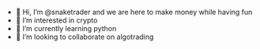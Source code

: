 - 👋 Hi, I’m @snaketrader and we are here to make money while having fun
- 👀 I’m interested in crypto
- 🌱 I’m currently learning python
- 💞️ I’m looking to collaborate on algotrading

<!---
snaketrader/snaketrader is a ✨ special ✨ repository because its `README.md` (this file) appears on your GitHub profile.
You can click the Preview link to take a look at your changes.
--->
